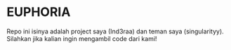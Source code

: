 # EUPHORIA
Repo ini isinya adalah project saya (Ind3raa) dan teman saya (singularityy). Silahkan jika kalian ingin mengambil code dari kami!
